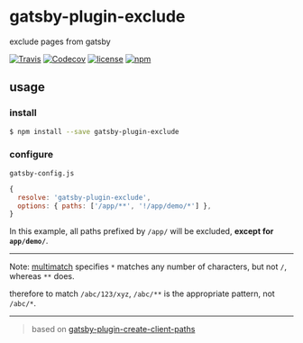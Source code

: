 # gatsby-plugin-exclude

exclude pages from gatsby

[![Travis](https://img.shields.io/travis/com/harryparkdotio/gatsby-plugin-exclude/master.svg?style=for-the-badge)](https://travis-ci.com/harryparkdotio/gatsby-plugin-exclude)
[![Codecov](https://img.shields.io/codecov/c/github/harryparkdotio/gatsby-plugin-exclude/master.svg?style=for-the-badge)](https://codecov.io/gh/harryparkdotio/gatsby-plugin-exclude)
[![license](https://img.shields.io/github/license/harryparkdotio/gatsby-plugin-exclude.svg?style=for-the-badge)](https://github.com/harryparkdotio/gatsby-plugin-exclude/blob/master/LICENSE)
[![npm](https://img.shields.io/npm/v/gatsby-plugin-exclude.svg?style=for-the-badge)](https://www.npmjs.com/package/gatsby-plugin-exclude)

## usage

### install

```bash
$ npm install --save gatsby-plugin-exclude
```

### configure

`gatsby-config.js`

```js
{
  resolve: 'gatsby-plugin-exclude',
  options: { paths: ['/app/**', '!/app/demo/*'] },
}
```

In this example, all paths prefixed by `/app/` will be excluded, **except for `app/demo/`**.

---

Note: [multimatch](https://github.com/sindresorhus/multimatch) specifies `*` matches any number of characters, but not `/`, whereas `**` does.

therefore to match `/abc/123/xyz`, `/abc/**` is the appropriate pattern, not `/abc/*`.

---

> based on [gatsby-plugin-create-client-paths](https://github.com/gatsbyjs/gatsby/tree/master/packages/gatsby-plugin-create-client-paths)
